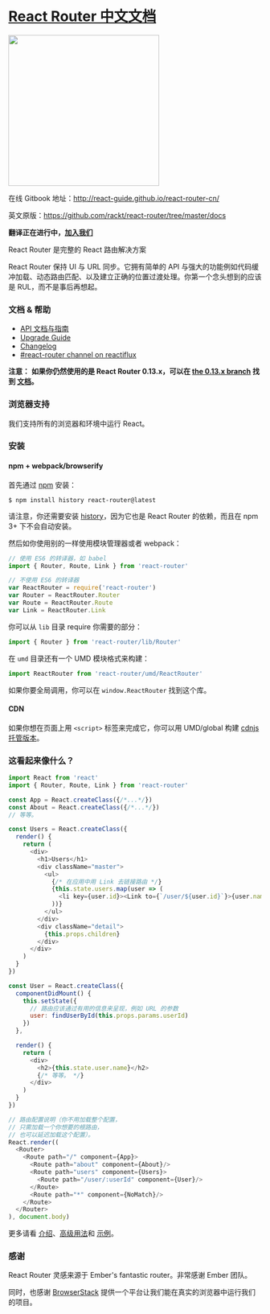 # [React Router 中文文档](https://github.com/react-guide/react-router-cn)

<img src="https://rackt.github.io/react-router/img/vertical.png" width="300"/>

在线 Gitbook 地址：http://react-guide.github.io/react-router-cn/

英文原版：https://github.com/rackt/react-router/tree/master/docs

**翻译正在进行中，[加入我们](https://github.com/react-guide/translation-guide)**

React Router 是完整的 React 路由解决方案

React Router 保持 UI 与 URL 同步。它拥有简单的 API 与强大的功能例如代码缓冲加载、动态路由匹配、以及建立正确的位置过渡处理。你第一个念头想到的应该是 RUL，而不是事后再想起。

### 文档 & 帮助

- [API 文档与指南](/docs)
- [Upgrade Guide](https://github.com/rackt/react-router/blob/master/UPGRADE_GUIDE.md)
- [Changelog](https://github.com/rackt/react-router/blob/master/CHANGELOG.md)
- [#react-router channel on reactiflux](http://www.reactiflux.com/)

**注意：** **如果你仍然使用的是 React Router 0.13.x，可以在 [the 0.13.x branch](https://github.com/rackt/react-router/tree/0.13.x) 找到 [文档](https://github.com/rackt/react-router/tree/0.13.x/docs/guides)。**

### 浏览器支持

我们支持所有的浏览器和环境中运行 React。

### 安装

#### npm + webpack/browserify

首先通过 [npm](https://www.npmjs.com/) 安装：

    $ npm install history react-router@latest

请注意，你还需要安装 [history](https://www.npmjs.com/package/history)，因为它也是 React Router 的依赖，而且在 npm 3+ 下不会自动安装。

然后如你使用别的一样使用模块管理器或者 webpack：

```js
// 使用 ES6 的转译器，如 babel
import { Router, Route, Link } from 'react-router'

// 不使用 ES6 的转译器
var ReactRouter = require('react-router')
var Router = ReactRouter.Router
var Route = ReactRouter.Route
var Link = ReactRouter.Link
```

你可以从 `lib` 目录 require 你需要的部分：

```js
import { Router } from 'react-router/lib/Router'
```

在 `umd` 目录还有一个 UMD 模块格式来构建：

```js
import ReactRouter from 'react-router/umd/ReactRouter'
```

如果你要全局调用，你可以在 `window.ReactRouter` 找到这个库。

#### CDN

如果你想在页面上用 `<script>` 标签来完成它，你可以用 UMD/global 构建 [cdnjs 托管版本](https://cdnjs.com/libraries/react-router)。

### 这看起来像什么？

```js
import React from 'react'
import { Router, Route, Link } from 'react-router'

const App = React.createClass({/*...*/})
const About = React.createClass({/*...*/})
// 等等。

const Users = React.createClass({
  render() {
    return (
      <div>
        <h1>Users</h1>
        <div className="master">
          <ul>
            {/* 在应用中用 Link 去链接路由 */}
            {this.state.users.map(user => (
              <li key={user.id}><Link to={`/user/${user.id}`}>{user.name}</Link></li>
            ))}
          </ul>
        </div>
        <div className="detail">
          {this.props.children}
        </div>
      </div>
    )
  }
})

const User = React.createClass({
  componentDidMount() {
    this.setState({
      // 路由应该通过有用的信息来呈现，例如 URL 的参数
      user: findUserById(this.props.params.userId)
    })
  },

  render() {
    return (
      <div>
        <h2>{this.state.user.name}</h2>
        {/* 等等。 */}
      </div>
    )
  }
})

// 路由配置说明（你不用加载整个配置，
// 只需加载一个你想要的根路由，
// 也可以延迟加载这个配置）。
React.render((
  <Router>
    <Route path="/" component={App}>
      <Route path="about" component={About}/>
      <Route path="users" component={Users}>
        <Route path="/user/:userId" component={User}/>
      </Route>
      <Route path="*" component={NoMatch}/>
    </Route>
  </Router>
), document.body)
```

更多请看 [介绍](/docs/Introduction.md)、[高级用法](/docs/guides/advanced/README.md)和 [示例](https://github.com/rackt/react-router/tree/master/examples)。

### 感谢

React Router 灵感来源于 Ember's fantastic router。非常感谢 Ember 团队。

同时，也感谢 [BrowserStack](https://www.browserstack.com/) 提供一个平台让我们能在真实的浏览器中运行我们的项目。
